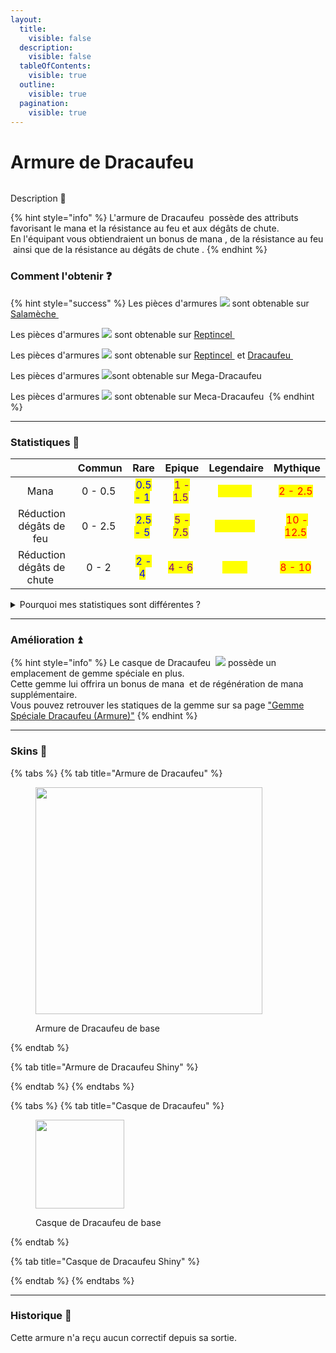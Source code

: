 ```yaml
---
layout:
  title:
    visible: false
  description:
    visible: false
  tableOfContents:
    visible: true
  outline:
    visible: true
  pagination:
    visible: true
---
```


# Armure de Dracaufeu

<img src="../../.gitbook/assets/file.excalidraw (39).svg" alt="" class="gitbook-drawing">

Description 📃&#x20;

{% hint style="info" %}
L'armure de Dracaufeu <img src="../../.gitbook/assets/charizard_armors (2).png" alt="" data-size="line"> possède des attributs favorisant le mana et la résistance au feu et aux dégâts de chute.\
En l'équipant vous obtiendraient un bonus de mana <img src="../../.gitbook/assets/mana (4).png" alt="" data-size="line">, de la résistance au feu <img src="../../.gitbook/assets/damage_reduction (8).png" alt="" data-size="line"> ainsi que de la résistance au dégâts de chute <img src="../../.gitbook/assets/damage_reduction (8).png" alt="" data-size="line">.
{% endhint %}

### Comment l'obtenir ❓

{% hint style="success" %}
Les pièces d'armures ![](<../../.gitbook/assets/image (229).png>) sont obtenable sur [Salamèche ](../../pokemon/pokedex/salameche/)<img src="../../.gitbook/assets/charmender (3).png" alt="" data-size="line">

Les pièces d'armures  ![](<../../.gitbook/assets/image (230).png>) sont obtenable sur [Reptincel ](../../pokemon/pokedex/salameche/a.md)<img src="../../.gitbook/assets/charmeleon (3).png" alt="" data-size="line">

Les pièces d'armures  ![](<../../.gitbook/assets/image (231).png>) sont obtenable sur [Reptincel ](../../pokemon/pokedex/salameche/a.md)<img src="../../.gitbook/assets/charmeleon (4).png" alt="" data-size="line"> et [Dracaufeu ](../../pokemon/pokedex/salameche/a-1.md)<img src="../../.gitbook/assets/charizard (5).png" alt="" data-size="line">

Les pièces d'armures   ![](<../../.gitbook/assets/image (232).png>)sont obtenable sur Mega-Dracaufeu <img src="../../.gitbook/assets/charizard_mega (3).png" alt="" data-size="line">

Les pièces d'armures  ![](<../../.gitbook/assets/image (233).png>) sont obtenable sur Meca-Dracaufeu <img src="../../.gitbook/assets/mecha-mega-charizard (3).png" alt="" data-size="line">
{% endhint %}

***

### Statistiques 💠

<table data-full-width="true"><thead><tr><th align="center"></th><th align="center">Commun</th><th align="center">Rare</th><th align="center">Epique</th><th align="center">Legendaire</th><th align="center">Mythique</th></tr></thead><tbody><tr><td align="center">Mana <img src="../../.gitbook/assets/mana (3).png" alt="" data-size="line"></td><td align="center">0 - 0.5 <img src="../../.gitbook/assets/mana (3).png" alt="" data-size="original"></td><td align="center"><mark style="color:blue;">0.5 - 1</mark> <img src="../../.gitbook/assets/mana (3).png" alt="" data-size="original"></td><td align="center"><mark style="color:purple;">1 - 1.5</mark> <img src="../../.gitbook/assets/mana (3).png" alt="" data-size="original"></td><td align="center"><mark style="color:yellow;">1.5 - 2</mark> <img src="../../.gitbook/assets/mana (3).png" alt="" data-size="original"></td><td align="center"><mark style="color:red;">2 - 2.5</mark> <img src="../../.gitbook/assets/mana (3).png" alt="" data-size="original"></td></tr><tr><td align="center">Réduction dégâts de feu <img src="../../.gitbook/assets/damage_reduction (8).png" alt="" data-size="line"></td><td align="center">0 - 2.5 <img src="../../.gitbook/assets/damage_reduction (8).png" alt="" data-size="original"></td><td align="center"><mark style="color:blue;">2.5 - 5</mark> <img src="../../.gitbook/assets/damage_reduction (8).png" alt="" data-size="original"></td><td align="center"><mark style="color:purple;">5 - 7.5</mark> <img src="../../.gitbook/assets/damage_reduction (8).png" alt="" data-size="original"></td><td align="center"><mark style="color:yellow;">7.5 - 10</mark> <img src="../../.gitbook/assets/damage_reduction (8).png" alt="" data-size="original"></td><td align="center"><mark style="color:red;">10 - 12.5</mark> <img src="../../.gitbook/assets/damage_reduction (8).png" alt="" data-size="original"> </td></tr><tr><td align="center">Réduction dégâts de chute <img src="../../.gitbook/assets/damage_reduction (8).png" alt="" data-size="line"></td><td align="center">0 - 2 <img src="../../.gitbook/assets/damage_reduction (8).png" alt="" data-size="original"></td><td align="center"><mark style="color:blue;">2 - 4</mark> <img src="../../.gitbook/assets/damage_reduction (8).png" alt="" data-size="original"></td><td align="center"><mark style="color:purple;">4 - 6</mark> <img src="../../.gitbook/assets/damage_reduction (8).png" alt="" data-size="original"></td><td align="center"><mark style="color:yellow;">6 - 8</mark> <img src="../../.gitbook/assets/damage_reduction (8).png" alt="" data-size="original"></td><td align="center"><mark style="color:red;">8 - 10</mark> <img src="../../.gitbook/assets/damage_reduction (8).png" alt="" data-size="original"> </td></tr></tbody></table>

<details>

<summary>Pourquoi mes statistiques sont différentes ?</summary>

_Chaque pièce d'équipement est différente !_\
\
Au moment où l'item est drop, ses stats sont choisies aléatoirement entre un minimum et un maximum. \
\
Les min / max sont recensés dans le tableau ci-dessus.\
\
La rareté de l'équipement influence les mininas et les maximas.&#x20;

</details>

***

### Amélioration ⏫

{% hint style="info" %}
Le casque de Dracaufeu <img src="../../.gitbook/assets/Charizard_helmet (1).png" alt="" data-size="line"> ![](<../../.gitbook/assets/image (233).png>) possède un emplacement de gemme spéciale en plus. \
Cette gemme lui offrira un bonus de mana <img src="../../.gitbook/assets/mana (3).png" alt="" data-size="line"> et de régénération de mana <img src="../../.gitbook/assets/ability_haste (10).png" alt="" data-size="line"> supplémentaire.\
Vous pouvez retrouver les statiques de la gemme sur sa page ["Gemme Spéciale Dracaufeu (Armure)"](../gemmes/gemme-speciale-de-dracaufeu.md#gemme-speciale-darmure)
{% endhint %}

***

### Skins 🎨

{% tabs %}
{% tab title="Armure de Dracaufeu" %}
<figure><img src="../../.gitbook/assets/charizard_armors (3).png" alt="" width="363"><figcaption><p>Armure de Dracaufeu de base</p></figcaption></figure>
{% endtab %}

{% tab title="Armure de Dracaufeu Shiny" %}

{% endtab %}
{% endtabs %}

{% tabs %}
{% tab title="Casque de Dracaufeu" %}
<figure><img src="../../.gitbook/assets/Charizard_helmet (2).png" alt="" width="142"><figcaption><p>Casque de Dracaufeu de base</p></figcaption></figure>
{% endtab %}

{% tab title="Casque de Dracaufeu Shiny" %}

{% endtab %}
{% endtabs %}

***

### Historique 📖

Cette armure n'a reçu aucun correctif depuis sa sortie.
